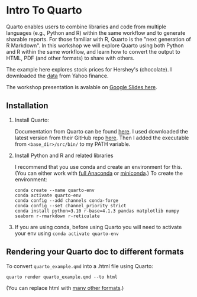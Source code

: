 # Intro To Quarto

Quarto enables users to combine libraries and code from multiple languages (e.g., Python and R) within the same workflow and to generate sharable reports.  For those familiar with R, Quarto is the "next generation of R Markdown".   In this workshop we will explore Quarto using both Python and R within the same workflow, and learn how to convert the output to HTML, PDF (and other formats) to share with others.  


The example here explores stock prices for Hershey's (chocolate).  I downloaded the [data](HSY.csv) from Yahoo finance. 

The workshop presentation is avalable on [Google Slides here](https://docs.google.com/presentation/d/190qlfqrHPFh4vtevUeBvUEqcAgdCYBe0/edit?usp=sharing&ouid=100526071325620132362&rtpof=true&sd=true). 

## Installation

1. Install Quarto:

    Documentation from Quarto can be found [here](https://docs.posit.co/resources/install-quarto/).  I used downloaded the latest version from their GitHub repo [here](https://github.com/quarto-dev/quarto-cli/releases/).  Then I added the executable from `<base_dir>/src/bin/` to my PATH variable.

2. Install Python and R and related libraries

    I recommend that you use conda and create an environment for this.  (You can either work with [full Anaconda](https://www.anaconda.com/download) or [miniconda](https://docs.conda.io/projects/miniconda/en/latest/).)  To create the environment:

    ```
    conda create --name quarto-env
    conda activate quarto-env
    conda config --add channels conda-forge
    conda config --set channel_priority strict
    conda install python=3.10 r-base=4.1.3 pandas matplotlib numpy seaborn r-rmarkdown r-reticulate
    ```

3. If you are using conda, before using Quarto you will need to activate your env using `conda activate quarto-env`

## Rendering your Quarto doc to different formats

To convert `quarto_example.qmd` into a .html file using Quarto:

```
quarto render quarto_example.qmd --to html
```

(You can replace html with [many other formats](https://quarto.org/docs/output-formats/all-formats.html).)

